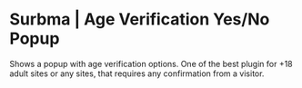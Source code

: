 Surbma | Age Verification Yes/No Popup
======================================

Shows a popup with age verification options. One of the best plugin for +18 adult sites or any sites, that requires any confirmation from a visitor.
